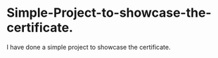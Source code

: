 # Simple-Project-to-showcase-the-certificate.
I have done a simple project to showcase the certificate.
